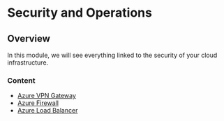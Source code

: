 # Security and Operations

## Overview

In this module, we will see everything linked to the security of your cloud infrastructure.

### Content

- [Azure VPN Gateway](./Azure_VPN_Gateway/README.md)
- [Azure Firewall](./Azure%20Firewall/basics/README.md)
- [Azure Load Balancer](./Azure%20Firewall/advanced/README.md)
